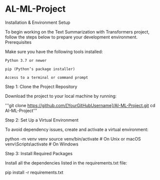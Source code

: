 # AL-ML-Project
Installation & Environment Setup

To begin working on the Text Summarization with Transformers project, follow the steps below to prepare your development environment.
Prerequisites

Make sure you have the following tools installed:

    Python 3.7 or newer

    pip (Python’s package installer)

    Access to a terminal or command prompt

Step 1: Clone the Project Repository

Download the project to your local machine by running:

'''git clone https://github.com/[YourGitHubUsername]/AI-ML-Project.git
cd AI-ML-Project'''

Step 2: Set Up a Virtual Environment

To avoid dependency issues, create and activate a virtual environment:

python -m venv venv
source venv/bin/activate     # On Unix or macOS
venv\Scripts\activate        # On Windows

Step 3: Install Required Packages

Install all the dependencies listed in the requirements.txt file:

pip install -r requirements.txt
